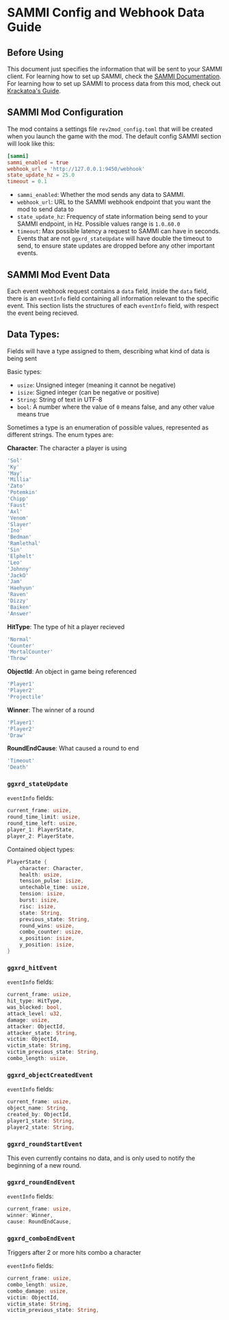 # SAMMI Config and Webhook Data Guide

## Before Using
This document just specifies the information that will be sent to your SAMMI client.
For learning how to set up SAMMI, check the [SAMMI Documentation](https://sammi.solutions/docs/).
For learning how to set up SAMMI to process data from this mod, check out [Krackatoa's Guide](https://docs.google.com/document/d/1fFRs7567tCdn9gGu_4iLQM8tAB07vP8aDQeLaWrbqUg/).

## SAMMI Mod Configuration

The mod contains a settings file `rev2mod_config.toml` that will be created when you launch the game with the mod.
The default config SAMMI section will look like this:

```toml
[sammi]
sammi_enabled = true
webhook_url = 'http://127.0.0.1:9450/webhook'
state_update_hz = 25.0
timeout = 0.1
```

- `sammi_enabled`: Whether the mod sends any data to SAMMI.
- `webhook_url`: URL to the SAMMI webhook endpoint that you want the mod to send data to
- `state_update_hz`: Frequency of state information being send to your SAMMI endpoint, in Hz. Possible values range is `1.0`..`60.0`
- `timeout`: Max possible latency a request to SAMMI can have in seconds. Events that are not `ggxrd_stateUpdate` will have double the timeout to send, to ensure state updates are dropped before any other important events.

## SAMMI Mod Event Data

Each event webhook request contains a `data` field, inside the `data` field, there is an `eventInfo` field containing all information relevant to the specific event. This section lists the structures of each `eventInfo` field, with respect the event being recieved.

## Data Types:
Fields will have a type assigned to them, describing what kind of data is being sent

Basic types:
- `usize`: Unsigned integer (meaning it cannot be negative)
- `isize`: Signed integer (can be negative or positive)
- `String`: String of text in UTF-8
- `bool`: A number where the value of `0` means false, and any other value means true

Sometimes a type is an enumeration of possible values, represented as different strings.
The enum types are:

**Character**: The character a player is using
```js
'Sol'
'Ky'
'May'
'Millia'
'Zato'
'Potemkin'
'Chipp'
'Faust'
'Axl'
'Venom'
'Slayer'
'Ino'
'Bedman'
'Ramlethal'
'Sin'
'Elphelt'
'Leo'
'Johnny'
'JackO'
'Jam'
'Haehyun'
'Raven'
'Dizzy'
'Baiken'
'Answer'
```

**HitType**: The type of hit a player recieved
```js
'Normal'
'Counter'
'MortalCounter'
'Throw'
```

**ObjectId**: An object in game being referenced
```js
'Player1'
'Player2'
'Projectile'
```

**Winner**: The winner of a round
```js
'Player1'
'Player2'
'Draw'
```

**RoundEndCause**: What caused a round to end
```js
'Timeout'
'Death'
```

### `ggxrd_stateUpdate`

`eventInfo` fields:
```rs
current_frame: usize,
round_time_limit: usize,
round_time_left: usize,
player_1: PlayerState,
player_2: PlayerState,
```

Contained object types:
```rs
PlayerState {
    character: Character,
    health: usize,
    tension_pulse: isize,
    untechable_time: usize,
    tension: isize,
    burst: isize,
    risc: isize,
    state: String,
    previous_state: String,
    round_wins: usize,
    combo_counter: usize,
    x_position: isize,
    y_position: isize,
}
```

### `ggxrd_hitEvent`

`eventInfo` fields:
```rs
current_frame: usize,
hit_type: HitType,
was_blocked: bool,
attack_level: u32,
damage: usize,
attacker: ObjectId,
attacker_state: String,
victim: ObjectId,
victim_state: String,
victim_previous_state: String,
combo_length: usize,
```

### `ggxrd_objectCreatedEvent`

`eventInfo` fields:
```rs
current_frame: usize,
object_name: String,
created_by: ObjectId,
player1_state: String,
player2_state: String,
```

### `ggxrd_roundStartEvent`

This even currently contains no data, and is only used to notify the beginning of a new round.

### `ggxrd_roundEndEvent`

`eventInfo` fields:
```rs
current_frame: usize,
winner: Winner,
cause: RoundEndCause,
```

### `ggxrd_comboEndEvent`

Triggers after 2 or more hits combo a character

`eventInfo` fields:
```rs
current_frame: usize,
combo_length: usize,
combo_damage: usize,
victim: ObjectId,
victim_state: String,
victim_previous_state: String,
```
